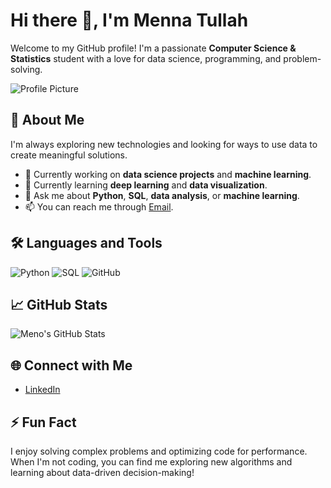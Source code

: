 # Hi there 👋, I'm Menna Tullah 

Welcome to my GitHub profile! I'm a passionate **Computer Science & Statistics** student with a love for data science, programming, and problem-solving.

![Profile Picture]() <!-- Replace with the URL of your image -->

## 🚀 About Me

I'm always exploring new technologies and looking for ways to use data to create meaningful solutions.

- 🔭 Currently working on **data science projects** and **machine learning**.
- 🌱 Currently learning **deep learning** and **data visualization**.
- 💬 Ask me about **Python**, **SQL**, **data analysis**, or **machine learning**.
- 📫 You can reach me through [Email](mennamahamoud119990@gmail.com ).

## 🛠️ Languages and Tools

![Python]()
![SQL]()
![GitHub]()

## 📈 GitHub Stats

![Meno's GitHub Stats](https://github-readme-stats.vercel.app/api?username=mennamahmoud9090&show_icons=true&hide_title=true&count_private=true&hide=prs&theme=radical)

## 🌐 Connect with Me

- [LinkedIn](https://www.linkedin.com/in/menna-mahmoud-95027a2b4/)


## ⚡ Fun Fact

I enjoy solving complex problems and optimizing code for performance. When I'm not coding, you can find me exploring new algorithms and learning about data-driven decision-making!


